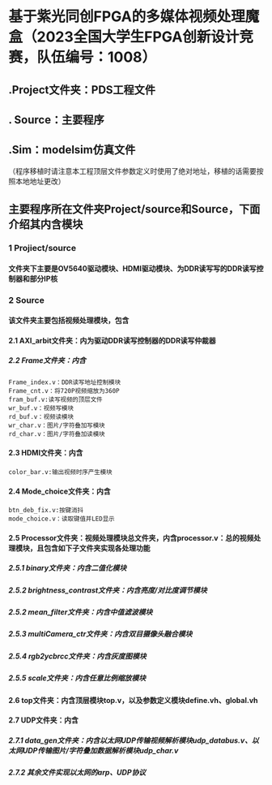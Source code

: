 # 基于紫光同创FPGA的多媒体视频处理魔盒（2023全国大学生FPGA创新设计竞赛，队伍编号：1008）

## .Project文件夹：PDS工程文件
## . Source：主要程序
## .Sim：modelsim仿真文件
（程序移植时请注意本工程顶层文件参数定义时使用了绝对地址，移植的话需要按照本地地址更改）


## 主要程序所在文件夹Project/source和Source，下面介绍其内含模块

### 1 Projiect/source

#### 文件夹下主要是OV5640驱动模块、HDMI驱动模块、为DDR读写写的DDR读写控制器和部分IP核

### 2 Source

#### 该文件夹主要包括视频处理模块，包含

####  2.1 AXI_arbit文件夹：内为驱动DDR读写控制器的DDR读写仲裁器

#####   2.2 Frame文件夹：内含

```
Frame_index.v：DDR读写地址控制模块
Frame_cnt.v：将720P视频缩放为360P
fram_buf.v:读写视频的顶层文件
wr_buf.v：视频写模块
rd_buf.v：视频读模块
wr_char.v：图片/字符叠加写模块
rd_char.v：图片/字符叠加读模块
```

####  2.3 HDMI文件夹：内含

```
color_bar.v:输出视频时序产生模块
```

####  2.4 Mode_choice文件夹：内含

```
btn_deb_fix.v:按键消抖
mode_choice.v：读取键值并LED显示
```

####  2.5 Processor文件夹：视频处理模块总文件夹，内含processor.v：总的视频处理模块，且包含如下子文件夹实现各处理功能

#####  2.5.1 binary文件夹：内含二值化模块

#####  2.5.2 brightness_contrast文件夹：内含亮度/对比度调节模块

#####  2.5.2 mean_filter文件夹：内含中值滤波模块

#####  2.5.3 multiCamera_ctr文件夹：内含双目摄像头融合模块

#####  2.5.4 rgb2ycbrcc文件夹：内含灰度图模块

#####  2.5.5 scale文件夹：内含任意比例缩放模块

####  2.6 top文件夹：内含顶层模块top.v，以及参数定义模块define.vh、global.vh

####  2.7 UDP文件夹：内含

#####  2.7.1 data_gen文件夹：内含以太网UDP传输视频解析模块udp_databus.v、以太网UDP传输图片/字符叠加数据解析模块udp_char.v

#####  2.7.2 其余文件实现以太网的arp、UDP协议